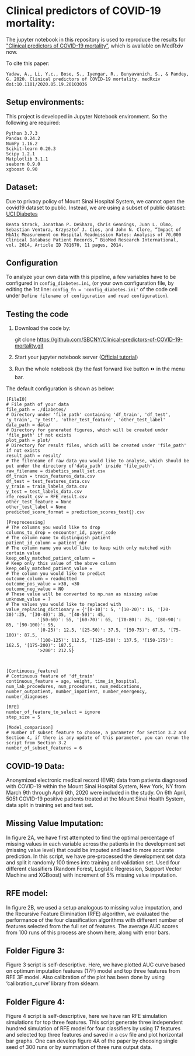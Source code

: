 # Clinical predictors of COVID-19 mortality:

The jupyter notebook in this repository is used to reproduce the results for ["Clinical predictors of COVID-19 mortality”](https://www.medrxiv.org/content/10.1101/2020.05.19.20103036v1), which is avaliable on MedRxiv now. 

To cite this paper:
	
	Yadaw, A., Li, Y.c., Bose, S., Iyengar, R., Bunyavanich, S., & Pandey, G. 2020. Clinical predictors of COVID-19 mortality. medRxiv doi:10.1101/2020.05.19.20103036
	
    
## Setup environments: 
This project is developed in Jupyter Notebook environment. So the following are required:

	Python 3.7.3
	Pandas 0.24.2
	NumPy 1.16.2
	Scikit-learn 0.20.3
	Scipy 1.2.1
	Matplotlib 3.1.1
	seaborn 0.9.0
	xgboost 0.90
          
	  
## Dataset:
Due to privacy policy of Mount Sinai Hospital System, we cannot open the covid19 dataset to public. Instead, we are using a subset of public dataset: [UCI Diabetes](https://archive.ics.uci.edu/ml/datasets/diabetes+130-us+hospitals+for+years+1999-2008)

	Beata Strack, Jonathan P. DeShazo, Chris Gennings, Juan L. Olmo, Sebastian Ventura, Krzysztof J. Cios, and John N. Clore, “Impact of HbA1c Measurement on Hospital Readmission Rates: Analysis of 70,000 Clinical Database Patient Records,” BioMed Research International, vol. 2014, Article ID 781670, 11 pages, 2014.

## Configuration

To analyze your own data with this pipeline, a few variables have to be configured in `config_diabetes.ini`, (or your own configuration file, by editing the 1st line: `config_fn = 'config_diabetes.ini'` of the code cell under `Define filename of configuration and read configuration`). 

## Testing the code
1. Download the code by:

	git clone https://github.com/SBCNY/Clinical-predictors-of-COVID-19-mortality.git

2. Start your jupyter notebook server ([Official tutorial](https://jupyter-notebook.readthedocs.io/en/stable/notebook.html#starting-the-notebook-server))

3. Run the whole notebook (by the fast forward like button ⏩  in the menu bar.

The default configuration is shown as below:

	[FileIO]
	# File path of your data
	file_path = ./diabetes/
	# Directory under 'file_path' containing 'df_train', 'df_test', 'y_train', 'y_test', 'other_test_feature', 'other_test_label'
	data_path = data/
	# Directory for generated figures, which will be created under 'file_path' if not exists
	plot_path = plot/
	# Directory for result files, which will be created under 'file_path' if not exists
	result_path = result/
	# The fileneame of raw data you would like to analyse, which should be put under the directory of'data_path' inside 'file_path'.
	raw_filename = diabetics_small_set.csv
	df_train = train_features_data.csv
	df_test = test_features_data.csv
	y_train = train_labels_data.csv
	y_test = test_labels_data.csv
	rfe_result_csv = RFE_result.csv
	other_test_feature = None
	other_test_label = None
	predicted_score_format = prediction_scores_test{}.csv

	[Preprocessing]
	# The columns you would like to drop
	columns_to_drop = encounter_id, payer_code
	# The column name to distinguish patient
	patient_id_column = patient_nbr
	# The column name you would like to keep with only matched with certain value
	keep_only_matched_patient_column = 
	# Keep only this value of the above column
	keep_only_matched_patient_value = 
	# The column you would like to predict
	outcome_column = readmitted
	outcome_pos_value = >30, <30
	outcome_neg_value = NO
	# These value will be converted to np.nan as missing value
	unknown_value = ?
	# The values you would like to replaced with
	value_replacing_dictionary = {'[0-10)': 5, '[10-20)': 15, '[20-30)':25, '[30-40)': 35, '[40-50)': 45,
				'[50-60)': 55, '[60-70)': 65, '[70-80)': 75, '[80-90)': 85, '[90-100)': 95, 
				'[0-25)': 12.5, '[25-50)': 37.5, '[50-75)': 67.5, '[75-100)': 87.5,
				'[100-125)': 112.5, '[125-150)': 137.5, '[150-175)': 162.5, '[175-200)': 187.5,
				'>200': 212.5}



	[Continuous_feature]
	# Continuous feature of 'df_train'
	continuous_feature = age, weight, time_in_hospital, num_lab_procedures, num_procedures, num_medications, number_outpatient, number_inpatient, number_emergency, number_diagnoses

	[RFE]
	number_of_feature_to_select = ignore
	step_size = 5

	[Model_comparison]
	# Number of subset feature to choose, a parameter for Section 3.2 and Section 4, if there is any update of this parameter, you can rerun the script from Section 3.2
	number_of_subset_features = 6

## COVID-19 Data: 

Anonymized electronic medical record (EMR) data from patients diagnosed with COVID-19 within the Mount Sinai Hospital System, 
New York, NY from March 9th through April 6th, 2020 were included in the study. On 6th April, 5051 COVID-19 positive patients 
treated at the Mount Sinai Health System, data split in training set and test set.

## Missing Value Imputation: 

In figure 2A, we have first attempted to find the optimal percentage of missing values in each variable across the patients in 
the development set (missing value level) that could be imputed and lead to more accurate prediction. In this script, we have 
pre-processed the development set data and split it randomly 100 times into training and validation set. Used four different 
classifiers (Random Forest, Logistic Regression, Support Vector Machine and XGBoost) with increment of 5% missing value imputation.
 
## RFE model: 

In figure 2B, we used a setup analogous to missing value imputation, and the Recursive Feature Elimination (RFE) algorithm, 
we evaluated the performance of the four classification algorithms with different number of features selected from the full
set of features. The average AUC scores from 100 runs of this process are shown here, along with error bars.
 
## Folder Figure 3: 

Figure 3 script is self-descriptive. Here, we have plotted AUC curve based on optimum imputation features (17F) model and 
top three features from RFE 3F model. Also calibration of the plot has been done by using ‘calibration_curve’ library from sklearn.
    
## Folder Figure 4: 

Figure 4 script is self-descriptive, here we have ran RFE simulation simulations for top three features. This script generate
three independent hundred simulation of RFE model for four classifiers by using 17 features and selected top three features and
saved in a csv file and plot horizontal bar graphs. One can develop figure 4A of the paper by choosing single seed of 300 runs 
or by summation of three runs output data.
